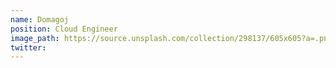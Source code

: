 ```yaml
---
name: Domagoj
position: Cloud Engineer
image_path: https://source.unsplash.com/collection/298137/605x605?a=.png
twitter: 
---
```

